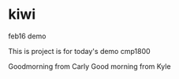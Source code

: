 # kiwi
feb16 demo

This is project is for today's demo cmp1800

Goodmorning from Carly
Good morning from Kyle

